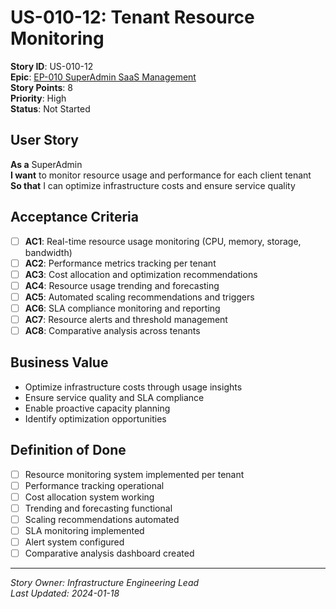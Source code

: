 # US-010-12: Tenant Resource Monitoring

**Story ID**: US-010-12  
**Epic**: [EP-010 SuperAdmin SaaS Management](../epics/EP-010-SuperAdmin-SaaS-Management.md)  
**Story Points**: 8  
**Priority**: High  
**Status**: Not Started  

## User Story

**As a** SuperAdmin  
**I want** to monitor resource usage and performance for each client tenant  
**So that** I can optimize infrastructure costs and ensure service quality

## Acceptance Criteria

- [ ] **AC1**: Real-time resource usage monitoring (CPU, memory, storage, bandwidth)
- [ ] **AC2**: Performance metrics tracking per tenant
- [ ] **AC3**: Cost allocation and optimization recommendations
- [ ] **AC4**: Resource usage trending and forecasting
- [ ] **AC5**: Automated scaling recommendations and triggers
- [ ] **AC6**: SLA compliance monitoring and reporting
- [ ] **AC7**: Resource alerts and threshold management
- [ ] **AC8**: Comparative analysis across tenants

## Business Value

- Optimize infrastructure costs through usage insights
- Ensure service quality and SLA compliance
- Enable proactive capacity planning
- Identify optimization opportunities

## Definition of Done

- [ ] Resource monitoring system implemented per tenant
- [ ] Performance tracking operational
- [ ] Cost allocation system working
- [ ] Trending and forecasting functional
- [ ] Scaling recommendations automated
- [ ] SLA monitoring implemented
- [ ] Alert system configured
- [ ] Comparative analysis dashboard created

---

*Story Owner: Infrastructure Engineering Lead*  
*Last Updated: 2024-01-18*